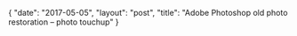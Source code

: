 {
   "date": "2017-05-05",
   "layout": "post",
   "title": "Adobe Photoshop old photo restoration – photo touchup"
}

